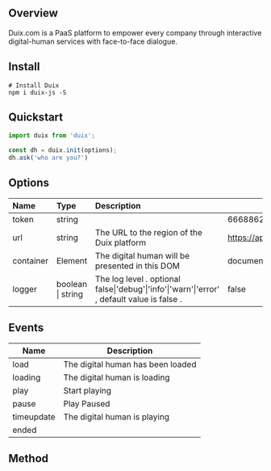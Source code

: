 ## Overview

Duix.com is a PaaS platform to empower every company  through interactive digital-human services with face-to-face dialogue.

## Install

```shell
# Install Duix
npm i duix-js -S
```

## Quickstart

```js
import duix from 'duix';

const dh = duix.init(options);
dh.ask('who are you?')
```

## Options

| Name        | Type              | Description                                                  | Example                         |
| :---------- | :---------------- | :----------------------------------------------------------- | ------------------------------- |
| token       | string            |                                                              | 666886299769D83FB...            |
| url         | string            | The URL to the region of the Duix platform                   | https://api.us.guiji.ai         |
| container | Element           | The digital human will be presented in this DOM | document.querySelector('#duix') |
| logger    | boolean \| string | The log level . optional false\|'debug'\|'info'\|'warn'\|'error' , default value is false . | false                           |

## Events

| Name       | Description                       |
| ---------- | --------------------------------- |
| load       | The digital human has been loaded |
| loading    | The digital human is loading      |
| play       | Start playing                     |
| pause      | Play Paused                       |
| timeupdate | The digital human is playing      |
| ended      |                                   |

## Method
